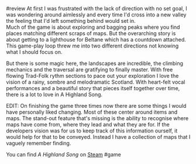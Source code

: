 #review 
At first I was frustrated with the lack of direction with no set goal, I was wondering around aimlessly and every time I'd cross into a new valley the feeling that I'd left something behind would set in.  
Much of the game is about exploring and bagging peaks where you find places matching different scraps of maps. But the overarching story is about getting to a lighthouse for Beltane which has a countdown attached. This game-play loop threw me into two different directions not knowing what I should focus on.  
  
But there is some magic here, the landscapes are incredible, the climbing mechanics and the traversal are gratifying to finally master. With free flowing Trad-Folk rythm sections to pace out your exploration I love the vision of a rainy, sombre and melodramatic Scotland. With heart-felt vocal performances and a beautiful story that pieces itself together over time, there is a lot to love in A Highland Song.  
  
EDIT: On finishing the game three times now there are some things I would have personally liked changing. Most of these center around items and maps. The stand-out feature that's missing is the ability to recognise where maps have come from, where they lead and what they are for. If the developers vision was for us to keep track of this information ourself, it would help for that to be conveyed. Instead I have a collection of maps that I vaguely remember finding.

You can find *A Highland Song* on [Steam](https://store.steampowered.com/app/1240060/A_Highland_Song/)
#game